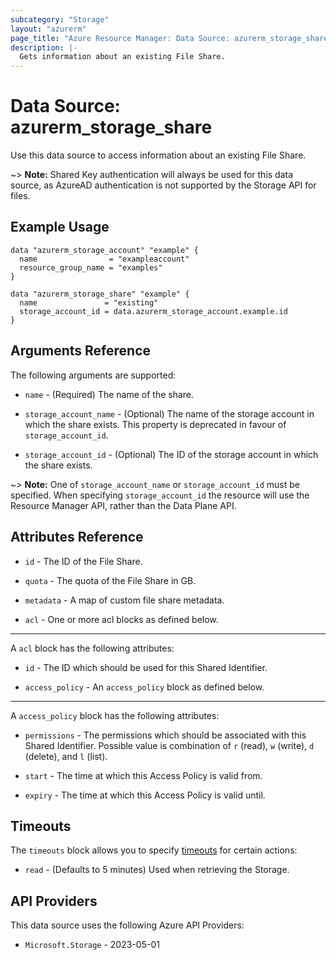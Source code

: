 ```yaml
---
subcategory: "Storage"
layout: "azurerm"
page_title: "Azure Resource Manager: Data Source: azurerm_storage_share"
description: |-
  Gets information about an existing File Share.
---
```


# Data Source: azurerm_storage_share

Use this data source to access information about an existing File Share.

~> **Note:** Shared Key authentication will always be used for this data source, as AzureAD authentication is not supported by the Storage API for files.

## Example Usage

```hcl
data "azurerm_storage_account" "example" {
  name                = "exampleaccount"
  resource_group_name = "examples"
}

data "azurerm_storage_share" "example" {
  name               = "existing"
  storage_account_id = data.azurerm_storage_account.example.id
}

```

## Arguments Reference

The following arguments are supported:

* `name` - (Required) The name of the share.

* `storage_account_name` - (Optional) The name of the storage account in which the share exists. This property is deprecated in favour of `storage_account_id`.

* `storage_account_id` - (Optional) The ID of the storage account in which the share exists.

~> **Note:** One of `storage_account_name` or `storage_account_id` must be specified. When specifying `storage_account_id` the resource will use the Resource Manager API, rather than the Data Plane API.

## Attributes Reference

* `id` - The ID of the File Share.

* `quota` - The quota of the File Share in GB.

* `metadata` - A map of custom file share metadata.

* `acl` - One or more acl blocks as defined below.

---

A `acl` block has the following attributes:

* `id` - The ID which should be used for this Shared Identifier.

* `access_policy` - An `access_policy` block as defined below.

---

A `access_policy` block has the following attributes:

* `permissions` - The permissions which should be associated with this Shared Identifier. Possible value is combination of `r` (read), `w` (write), `d` (delete), and `l` (list).

* `start` - The time at which this Access Policy is valid from.

* `expiry` - The time at which this Access Policy is valid until.

## Timeouts

The `timeouts` block allows you to specify [timeouts](https://developer.hashicorp.com/terraform/language/resources/configure#define-operation-timeouts) for certain actions:

* `read` - (Defaults to 5 minutes) Used when retrieving the Storage.

## API Providers
<!-- This section is generated, changes will be overwritten -->
This data source uses the following Azure API Providers:

* `Microsoft.Storage` - 2023-05-01
